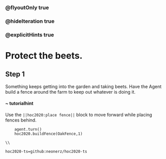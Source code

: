 ### @flyoutOnly true
### @hideIteration true
### @explicitHints true

# Protect the beets.

## Step 1
Something keeps getting into the garden and taking beets. Have the Agent build a fence around the farm to keep out whatever is doing it.

#### ~ tutorialhint 
Use the ``||hoc2020:place fence||`` block to move forward while placing fences behind.

```ghost
    agent.turn()
    hoc2020.buildFence(OakFence,1)
```
```template
\\
```
```package
hoc2020-ts=github:neonerz/hoc2020-ts
```